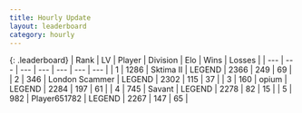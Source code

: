 ```yaml
---
title: Hourly Update
layout: leaderboard
category: hourly
---
```


{: .leaderboard}
| Rank | LV | Player | Division | Elo | Wins | Losses |
| --- | --- | --- | --- | --- | --- | --- |
| <span data-change="0">1</span> | 1286 | <span title="ID: 402846">Sktima II</span> | LEGEND | <span data-change="0">2366</span> | <span data-change="0">249</span> | <span data-change="0">69</span> |
| <span data-change="0">2</span> | 346 | <span title="ID: 725085">London Scammer</span> | LEGEND | <span data-change="0">2302</span> | <span data-change="0">115</span> | <span data-change="0">37</span> |
| <span data-change="2">3</span> | 160 | <span title="ID: 750033">opium</span> | LEGEND | <span data-change="18">2284</span> | <span data-change="3">197</span> | <span data-change="0">61</span> |
| <span data-change="-1">4</span> | 745 | <span title="ID: 556277">Savant</span> | LEGEND | <span data-change="0">2278</span> | <span data-change="0">82</span> | <span data-change="0">15</span> |
| <span data-change="-1">5</span> | 982 | <span title="ID: 651782">Player651782</span> | LEGEND | <span data-change="0">2267</span> | <span data-change="0">147</span> | <span data-change="0">65</span> |